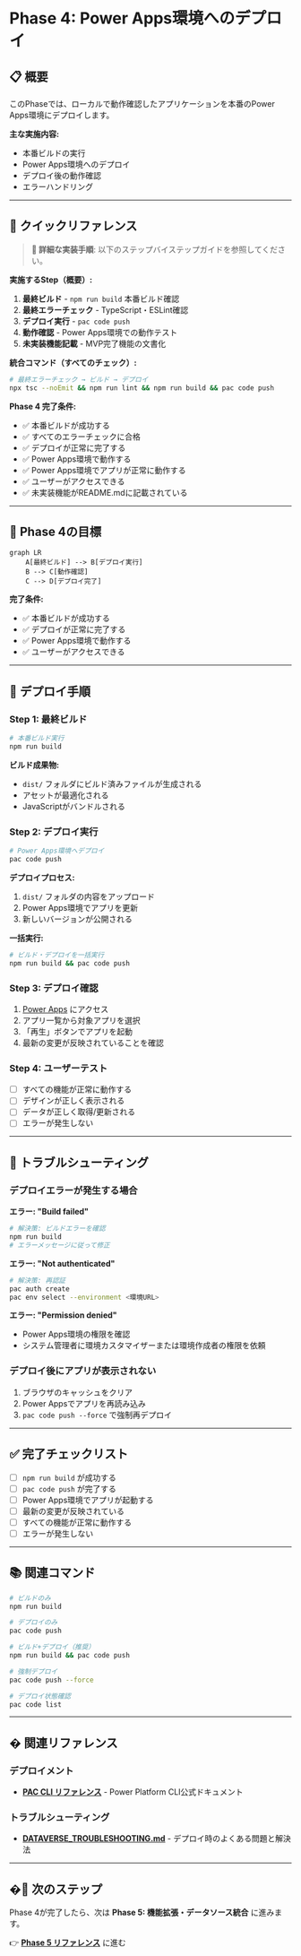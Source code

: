 # Phase 4: Power Apps環境へのデプロイ

## 📋 概要

このPhaseでは、ローカルで動作確認したアプリケーションを本番のPower Apps環境にデプロイします。

**主な実施内容:**
- 本番ビルドの実行
- Power Apps環境へのデプロイ
- デプロイ後の動作確認
- エラーハンドリング

---

## 🚀 クイックリファレンス

> **📘 詳細な実装手順**: 以下のステップバイステップガイドを参照してください。

**実施するStep（概要）:**
1. **最終ビルド** - `npm run build` 本番ビルド確認
2. **最終エラーチェック** - TypeScript・ESLint確認
3. **デプロイ実行** - `pac code push`
4. **動作確認** - Power Apps環境での動作テスト
5. **未実装機能記載** - MVP完了機能の文書化

**統合コマンド（すべてのチェック）:**
```bash
# 最終エラーチェック → ビルド → デプロイ
npx tsc --noEmit && npm run lint && npm run build && pac code push
```

**Phase 4 完了条件:**
- ✅ 本番ビルドが成功する
- ✅ すべてのエラーチェックに合格
- ✅ デプロイが正常に完了する
- ✅ Power Apps環境で動作する
- ✅ Power Apps環境でアプリが正常に動作する
- ✅ ユーザーがアクセスできる
- ✅ 未実装機能がREADME.mdに記載されている

---

## 🎯 Phase 4の目標

```mermaid
graph LR
    A[最終ビルド] --> B[デプロイ実行]
    B --> C[動作確認]
    C --> D[デプロイ完了]
```

**完了条件:**
- ✅ 本番ビルドが成功する
- ✅ デプロイが正常に完了する
- ✅ Power Apps環境で動作する
- ✅ ユーザーがアクセスできる

---

## 📝 デプロイ手順

### Step 1: 最終ビルド

```bash
# 本番ビルド実行
npm run build
```

**ビルド成果物:**
- `dist/` フォルダにビルド済みファイルが生成される
- アセットが最適化される
- JavaScriptがバンドルされる

### Step 2: デプロイ実行

```bash
# Power Apps環境へデプロイ
pac code push
```

**デプロイプロセス:**
1. `dist/` フォルダの内容をアップロード
2. Power Apps環境でアプリを更新
3. 新しいバージョンが公開される

**一括実行:**
```bash
# ビルド・デプロイを一括実行
npm run build && pac code push
```

### Step 3: デプロイ確認

1. [Power Apps](https://make.powerapps.com) にアクセス
2. アプリ一覧から対象アプリを選択
3. 「再生」ボタンでアプリを起動
4. 最新の変更が反映されていることを確認

### Step 4: ユーザーテスト

- [ ] すべての機能が正常に動作する
- [ ] デザインが正しく表示される
- [ ] データが正しく取得/更新される
- [ ] エラーが発生しない

---

## 🔧 トラブルシューティング

### デプロイエラーが発生する場合

**エラー: "Build failed"**
```bash
# 解決策: ビルドエラーを確認
npm run build
# エラーメッセージに従って修正
```

**エラー: "Not authenticated"**
```bash
# 解決策: 再認証
pac auth create
pac env select --environment <環境URL>
```

**エラー: "Permission denied"**
- Power Apps環境の権限を確認
- システム管理者に環境カスタマイザーまたは環境作成者の権限を依頼

### デプロイ後にアプリが表示されない

1. ブラウザのキャッシュをクリア
2. Power Appsでアプリを再読み込み
3. `pac code push --force` で強制再デプロイ

---

## ✅ 完了チェックリスト

- [ ] `npm run build` が成功する
- [ ] `pac code push` が完了する
- [ ] Power Apps環境でアプリが起動する
- [ ] 最新の変更が反映されている
- [ ] すべての機能が正常に動作する
- [ ] エラーが発生しない

---

## 📚 関連コマンド

```bash
# ビルドのみ
npm run build

# デプロイのみ
pac code push

# ビルド+デプロイ（推奨）
npm run build && pac code push

# 強制デプロイ
pac code push --force

# デプロイ状態確認
pac code list
```

---

## � 関連リファレンス

### デプロイメント
- **[PAC CLI リファレンス](https://learn.microsoft.com/ja-jp/power-platform/developer/cli/reference/code)** - Power Platform CLI公式ドキュメント

### トラブルシューティング
- **[DATAVERSE_TROUBLESHOOTING.md](./docs/DATAVERSE_TROUBLESHOOTING.md)** - デプロイ時のよくある問題と解決法

---

## �🔄 次のステップ

Phase 4が完了したら、次は **Phase 5: 機能拡張・データソース統合** に進みます。

👉 **[Phase 5 リファレンス](./PHASE5_DATA_INTEGRATION.md)** に進む
